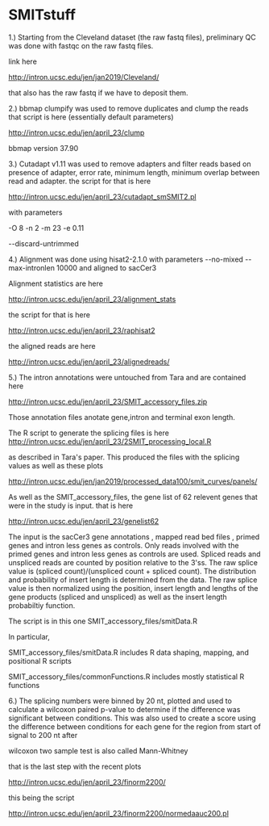 # SMITstuff


1.)
Starting from the Cleveland dataset (the raw fastq files),
preliminary QC was done with fastqc on the raw fastq files.

link  here

http://intron.ucsc.edu/jen/jan2019/Cleveland/

that also has the raw fastq if we have to deposit them.


2.)
bbmap clumpify was used to remove duplicates and clump the reads
that script is here (essentially default parameters)

http://intron.ucsc.edu/jen/april_23/clump

bbmap version 37.90

3.)
Cutadapt v1.11 was used to remove adapters and filter reads based on
presence of adapter, error rate, minimum length,
minimum overlap between read and adapter.
the script for that is here

http://intron.ucsc.edu/jen/april_23/cutadapt_smSMIT2.pl

with parameters

-O 8 -n 2 -m 23 -e 0.11

--discard-untrimmed


4.)
Alignment was done using  hisat2-2.1.0
with parameters --no-mixed --max-intronlen 10000 and aligned to sacCer3

Alignment statistics are here

http://intron.ucsc.edu/jen/april_23/alignment_stats

the script for that is here

http://intron.ucsc.edu/jen/april_23/raphisat2

the aligned reads are here

http://intron.ucsc.edu/jen/april_23/alignedreads/

5.)
The intron annotations were untouched from Tara and are contained here

http://intron.ucsc.edu/jen/april_23/SMIT_accessory_files.zip

Those annotation files anotate gene,intron and terminal exon length.

The R script to generate the splicing files is here
http://intron.ucsc.edu/jen/april_23/2SMIT_processing_local.R

as described in Tara's paper. This produced the files with the
splicing values as well as these plots

http://intron.ucsc.edu/jen/jan2019/processed_data100/smit_curves/panels/

As well as the SMIT_accessory_files, the gene list of 62 relevent genes that were
in the study is input.
that is here

http://intron.ucsc.edu/jen/april_23/genelist62

The input is the sacCer3 gene annotations , mapped read bed files , primed genes
and intron less genes as controls.
Only reads involved with the primed genes and intron less genes as controls are used.
Spliced reads and unspliced reads are counted by position relative to the 3'ss.
The raw splice value is (spliced count)/(unspliced count + spliced count).
The distribution and probability of insert length is determined from the data.
The raw splice value is then normalized using the position, insert length and lengths of the gene products (spliced and unspliced) as well as the insert length probabiltiy function.

The script is in this one SMIT_accessory_files/smitData.R

In particular, 

SMIT_accessory_files/smitData.R includes R data shaping, mapping, and positional R scripts 

SMIT_accessory_files/commonFunctions.R includes mostly statistical R functions

6.)
The splicing numbers were binned by 20 nt,  plotted and used to
calculate a wilcoxon paired  p-value to determine
if the difference was significant between conditions.
This was also used to create a score using the difference
between conditions for each gene for the region from start of signal to 200 nt after

wilcoxon two sample test is also called Mann-Whitney

that is the last step with the recent plots

http://intron.ucsc.edu/jen/april_23/finorm2200/

this being the script

http://intron.ucsc.edu/jen/april_23/finorm2200/normedaauc200.pl
